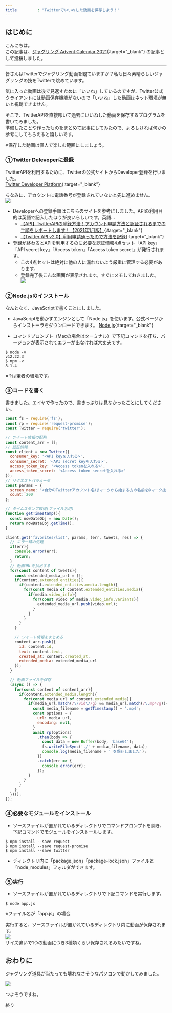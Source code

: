 ```yaml
---
title         : "Twitterでいいねした動画を保存しよう！"
---
```


## はじめに

こんにちは。  
この記事は、[ジャグリング Advent Calendar 2021](https://adventar.org/calendars/6305){:target="_blank"} の記事として投稿しました。  

---

皆さんはTwitterでジャグリング動画を観ていますか？私も日々素晴らしいジャグリングの技をTwitterで眺めています。  

気に入った動画は後で見返すために「いいね」しているのですが、Twitter公式クライアントには動画保存機能がないので「いいね」した動画はネット環境が無いと視聴できません。  

そこで、TwitterAPIを直接叩いて過去にいいねした動画を保存するプログラムを書いてみました。   
準備したことや作ったものをまとめて記事にしてみたので、よろしければ何かの参考にしてもらえると嬉しいです。  

※保存した動画は個人で楽しむ範囲にしましょう。  

### ①Twitter Delevoperに登録
TwitterAPIを利用するために、Twitterの公式サイトからDeveloper登録を行いました。  
[Twitter Developer Platform](https://developer.twitter.com/){:target="_blank"}

ちなみに、アカウントに電話番号が登録されていないと先に進めません。  
![]({{site.baseurl}}/assets/img/posts_image/2021-12-10-001/2021-12-10-001.png)

* Developerへの登録手順はこちらのサイトを参考にしました。APIの利用目的は英語で記入したほうが良いらしいです。英語…
  * [【API】TwitterAPIの登録方法！アカウント申請方法と認証されるまでの手順をレポートします！【2021年1月版】](https://correct-log.com/how_to_get_twitter_api/){:target="_blank"}
  * [【Twitter API v2.0】利用申請通ったので方法を記録](https://qiita.com/ume-san/items/c32e5378e66cd888758c){:target="_blank"}
* 登録が終わるとAPIを利用するのに必要な認証情報4点セット「API key」「API secret key」「Access token」「Access token secret」が発行されます。
  * この4点セットは絶対に他の人に漏れないよう厳重に管理する必要があります。
  * 登録完了後こんな画面が表示されます。すぐにメモしておきました。  
![]({{site.baseurl}}/assets/img/posts_image/2021-12-10-001/2021-12-10-002.png)

### ②Node.jsのインストール
なんとなく、JavaScriptで書くことにしました。 

* JavaScriptを動かすエンジンとして「Node.js」を使います。公式ページからインストーラをダウンロードできます。
[Node.js](https://nodejs.org/ja/){:target="_blank"}


* コマンドプロンプト（Macの場合はターミナル）で下記コマンドを打ち、バージョンが表示されてエラーが出なければ大丈夫です。
```
$ node -v
v12.22.3
$ npm -v
8.1.4
```
※↑は筆者の環境です。

### ③コードを書く
書きました。エイヤで作ったので、書きっぷりは見なかったことにしてください。  
```javascript
const fs = require('fs');
const rp = require('request-promise');
const Twitter = require('twitter');

// ツイート情報の配列
const content_arr = [];
// 認証情報
const client = new Twitter({
  consumer_key: '<API keyを入れる>',
  consumer_secret: '<API secret keyを入れる>',
  access_token_key: '<Access tokenを入れる>',
  access_token_secret: '<Access token secretを入れる>'
});
// リクエストパラメータ
const params = {
  screen_name: '<自分のTwitterアカウント名(@マークから始まる方の名前を@マーク抜きで入れる)>',
  count: 200
};

// タイムスタンプ取得(ファイル名用)
function getTimestamp(){
  const nowDateObj = new Date();
  return nowDateObj.getTime();
}

client.get('favorites/list', params, (err, tweets, res) => {
  // エラー時の処理
  if(err){
    console.error(err);
    return;
  }
  // 動画URLを抽出する
  for(const content of tweets){
    const extended_media_url = [];
    if(content.extended_entities){
      if(content.extended_entities.media.length){
        for(const media of content.extended_entities.media){
          if(media.video_info){
            for(const video of media.video_info.variants){
              extended_media_url.push(video.url);
            }
          }
        }
      }
    }

    // ツイート情報をまとめる
    content_arr.push({
      id: content.id,
      text: content.text,
      created_at: content.created_at,
      extended_media: extended_media_url
    });
  }

  // 動画ファイルを保存
  (async () => {
    for(const content of content_arr){
      if(content.extended_media.length){
        for(const media_url of content.extended_media){
          if(media_url.match(/\/vid\//g) && media_url.match(/\.mp4/g)){
            const media_filename = getTimestamp() + '.mp4';
            const options = {
              url: media_url,
              encoding: null,
            }
            await rp(options)
              .then(body => {
                const data = new Buffer(body, 'base64');
                fs.writeFileSync('./' + media_filename, data);
                console.log(media_filename + ' を保存しました');
              })
              .catch(err => {
                console.error(err);
              });
          }
        }
      }
    }
  })();
});
```

### ④必要なモジュールをインストール

* ソースファイルが置かれているディレクトリでコマンドプロンプトを開き、下記コマンドでモジュールをインストールします。
```
$ npm install --save request
$ npm install --save request-promise
$ npm install --save twitter
```
* ディレクトリ内に「package.json」「package-lock.json」ファイルと「node_modules」フォルダができます。

### ⑤実行
* ソースファイルが置かれているディレクトリで下記コマンドを実行します。
```
$ node app.js
```
※ファイル名が「app.js」の場合  

実行すると、ソースファイルが置かれているディレクトリ内に動画が保存されます。  
![]({{site.baseurl}}/assets/img/posts_image/2021-12-10-001/2021-12-10-003.jpg)  
サイズ違いで1つの動画につき3種類くらい保存されるみたいですね。  

## おわりに
ジャグリング道具が当たっても壊れなさそうなパソコンで動かしてみました。   

![]({{site.baseurl}}/assets/img/posts_image/2021-12-10-001/2021-12-10-004.jpg)  

つよそうですね。  

終り
